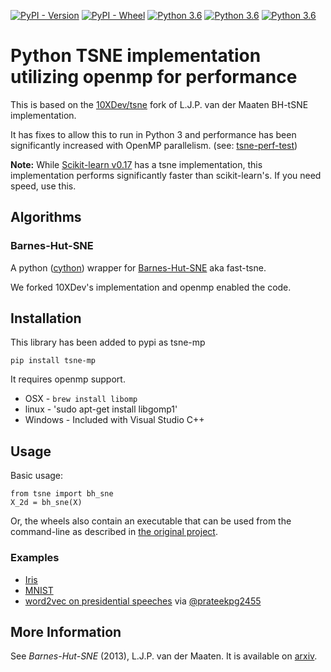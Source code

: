 [![PyPI - Version](https://img.shields.io/pypi/v/tsne-mp.svg)](https://pypi.org/project/tsne-mp/) [![PyPI - Wheel](https://img.shields.io/pypi/wheel/tsne-mp.svg)](https://pypi.org/project/tsne-mp/) [![Python 3.6](https://img.shields.io/badge/python-3.7-blue.svg)](https://www.python.org/downloads/release/python-370/) [![Python 3.6](https://img.shields.io/badge/python-3.6-blue.svg)](https://www.python.org/downloads/release/python-360/) [![Python 3.6](https://img.shields.io/badge/python-3.5-blue.svg)](https://www.python.org/downloads/release/python-350/) 

# Python TSNE implementation utilizing openmp for performance

This is based on the [10XDev/tsne](https://github.com/10XDev/tsne.git) fork of L.J.P. van der Maaten BH-tSNE implementation.

It has fixes to allow this to run in Python 3 and performance has been significantly
increased with OpenMP parallelism. (see: [tsne-perf-test](https://github.com/rappdw/tsne-perf-test.git))

**Note:** While [Scikit-learn v0.17](http://scikit-learn.org/stable/whats_new.html#version-0-17) has a tsne implementation, 
this implementation performs significantly faster than scikit-learn's. If you need speed, use this.


## Algorithms

### Barnes-Hut-SNE

A python ([cython](http://www.cython.org)) wrapper for [Barnes-Hut-SNE](http://homepage.tudelft.nl/19j49/t-SNE.html) aka fast-tsne.

We forked 10XDev's implementation and openmp enabled the code.

## Installation

This library has been added to pypi as tsne-mp

```
pip install tsne-mp
```

It requires openmp support.
* OSX - `brew install libomp`
* linux - 'sudo apt-get install libgomp1'
* Windows - Included with Visual Studio C++

## Usage

Basic usage:

```
from tsne import bh_sne
X_2d = bh_sne(X)
```
Or, the wheels also contain an executable that can be used from the command-line as described
in [the original project](https://github.com/lvdmaaten/bhtsne).

### Examples

* [Iris](http://nbviewer.ipython.org/urls/raw.github.com/danielfrg/py_tsne/master/examples/iris.ipynb)
* [MNIST](http://nbviewer.ipython.org/urls/raw.github.com/danielfrg/py_tsne/master/examples/mnist.ipynb)
* [word2vec on presidential speeches](https://github.com/prateekpg2455/U.S-Presidential-Speeches) via [@prateekpg2455](https://github.com/prateekpg2455)

## More Information

See *Barnes-Hut-SNE* (2013), L.J.P. van der Maaten. It is available on [arxiv](http://arxiv.org/abs/1301.3342).

